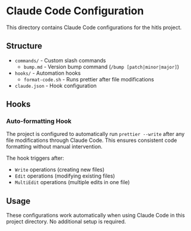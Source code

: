 # Claude Code Configuration

This directory contains Claude Code configurations for the hitls project.

## Structure

- `commands/` - Custom slash commands
  - `bump.md` - Version bump command (`/bump [patch|minor|major]`)
- `hooks/` - Automation hooks
  - `format-code.sh` - Runs prettier after file modifications
- `claude.json` - Hook configuration

## Hooks

### Auto-formatting Hook

The project is configured to automatically run `prettier --write` after any file modifications through Claude Code. This ensures consistent code formatting without manual intervention.

The hook triggers after:
- `Write` operations (creating new files)
- `Edit` operations (modifying existing files)
- `MultiEdit` operations (multiple edits in one file)

## Usage

These configurations work automatically when using Claude Code in this project directory. No additional setup is required.
